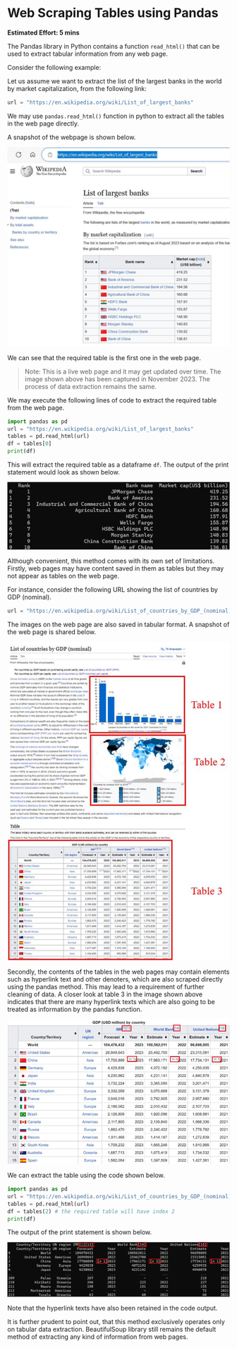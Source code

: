 # Web Scraping Tables using Pandas

**Estimated Effort: 5 mins**

The Pandas library in Python contains a function `read_html()` that can be used to extract tabular information from any web page.

Consider the following example:

Let us assume we want to extract the list of the largest banks in the world by market capitalization, from the following link:

```python
url = "https://en.wikipedia.org/wiki/List_of_largest_banks"
```

We may use `pandas.read_html()` function in python to extract all the tables in the web page directly.

A snapshot of the webpage is shown below.

![img](./data/pic/pandas_wbs_1.png)

We can see that the required table is the first one in the web page.

> Note: This is a live web page and it may get updated over time. The image shown above has been captured in November 2023. The process of data extraction remains the same.

We may execute the following lines of code to extract the required table from the web page.

```python
import pandas as pd
url = "https://en.wikipedia.org/wiki/List_of_largest_banks"
tables = pd.read_html(url)
df = tables[0]
print(df)
```

This will extract the required table as a dataframe `df`. The output of the print statement would look as shown below.

![img](./data/pic/pandas_wbs_2.png)

Although convenient, this method comes with its own set of limitations.
Firstly, web pages may have content saved in them as tables but they may not appear as tables on the web page.

For instance, consider the following URL showing the list of countries by GDP (nominal).

```python
url = "https://en.wikipedia.org/wiki/List_of_countries_by_GDP_(nominal)"
```

The images on the web page are also saved in tabular format. A snapshot of the web page is shared below.

![img](./data/pic/pandas_wbs_3.png)

Secondly, the contents of the tables in the web pages may contain elements such as hyperlink text and other denoters, which are also scraped directly using the pandas method. This may lead to a requirement of further cleaning of data.
A closer look at table 3 in the image shown above indicates that there are many hyperlink texts which are also going to be treated as information by the pandas function.

![img](./data/pic/pandas_wbs_4.png)

We can extract the table using the code shown below.

```python
import pandas as pd
url = "https://en.wikipedia.org/wiki/List_of_countries_by_GDP_(nominal)"
tables = pd.read_html(url)
df = tables(2) # the required table will have index 2
print(df)
```

The output of the print statement is shown below.

![img](./data/pic/pandas_wbs_5.png)

Note that the hyperlink texts have also been retained in the code output.

It is further prudent to point out, that this method exclusively operates only on tabular data extraction. BeautifulSoup library still remains the default method of extracting any kind of information from web pages.